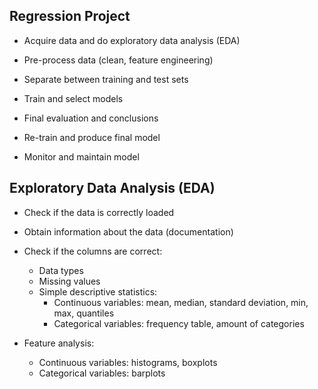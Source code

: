 ## Regression Project

- Acquire data and do exploratory data analysis (EDA)

- Pre-process data (clean, feature engineering)

- Separate between training and test sets

- Train and select models

- Final evaluation and conclusions

- Re-train and produce final model

- Monitor and maintain model

## Exploratory Data Analysis (EDA)

- Check if the data is correctly loaded

- Obtain information about the data (documentation)

- Check if the columns are correct:

  - Data types
  - Missing values
  - Simple descriptive statistics:
    - Continuous variables: mean, median, standard deviation, min, max, quantiles
    - Categorical variables: frequency table, amount of categories

- Feature analysis:
  - Continuous variables: histograms, boxplots
  - Categorical variables: barplots
